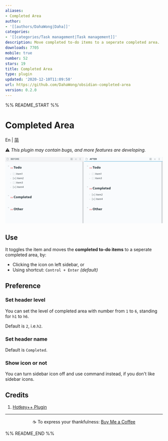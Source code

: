 ```yaml
---
aliases:
- Completed Area
author:
- '[[authors/DahaWong|Daha]]'
categories:
- '[[categories/Task management|Task management]]'
description: Move completed to-do items to a seperate completed area.
downloads: 7705
mobile: true
number: 52
stars: 19
title: Completed Area
type: plugin
updated: '2020-12-10T11:09:50'
url: https://github.com/DahaWong/obsidian-completed-area
version: 0.2.0
---
```


%% README_START %%

# Completed Area

En | [简](https://github.com/DahaWong/obsidian-completed/blob/main/README_zh.md)

⚠️ *This plugin may contain bugs, and more features are developing.*

![Demo](https://raw.githubusercontent.com/DahaWong/obsidian-completed-area/main/demo.png)
## Use
It toggles the item and moves the **completed to-do items** to a seperate completed area, by: 
- Clicking the icon on left sidebar, or
- Using shortcut: `Control + Enter` *(default)*

## Preference

### Set header level
You can set the level of completed area with number from `1` to `6`, standing for `h1` to `h6`. 

Default is `2`, i.e.`h2`.

### Set header name
Default is `Completed`.

### Show icon or not
You can turn sidebar icon off and use command instead, if you don't like sidebar icons.

## Credits
1. [Hotkey++ Plugin](https://github.com/argenos/hotkeysplus-obsidian)

---

<p align=center>
  ☕️ To express your thankfulness: <a href="https://buymeacoffee.com/daha">Buy Me a Coffee</a>
</p>


%% README_END %%